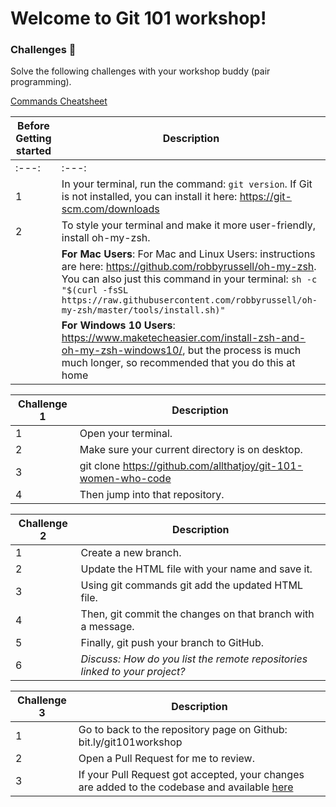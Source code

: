 # Welcome to Git 101 workshop!

### Challenges 💪
Solve the following challenges with your workshop buddy (pair programming).

[Commands Cheatsheet](https://www.slideshare.net/JoySeng/git-101-workshop-commands-cheatsheet)

| Before Getting started| Description |
| ------ | ------ |
|:---:        |     :---:      |
| 1 | In your terminal, run the command: `git version`. If Git is not installed, you can install it here: https://git-scm.com/downloads
| 2 | To style your terminal and make it more user-friendly, install oh-my-zsh. 
|   | **For Mac Users**: For Mac and Linux Users: instructions are here: https://github.com/robbyrussell/oh-my-zsh. You can also just this command in your terminal: `sh -c "$(curl -fsSL https://raw.githubusercontent.com/robbyrussell/oh-my-zsh/master/tools/install.sh)"`
|   | **For Windows 10 Users**: https://www.maketecheasier.com/install-zsh-and-oh-my-zsh-windows10/, but the process is much much longer, so recommended that you do this at home

| Challenge 1| Description |
| ------ | ------ |
| 1 | Open your terminal.
| 2 | Make sure your current directory is on desktop.
| 3 | git clone https://github.com/allthatjoy/git-101-women-who-code
| 4 | Then jump into that repository.

| Challenge 2| Description |
| ------ | ------ |
| 1 | Create a new branch.
| 2 | Update the HTML file with your name and save it.
| 3 | Using git commands git add the updated HTML file.
| 4 | Then, git commit the changes on that branch with a message.
| 5 | Finally, git push your branch to GitHub.
| 6 | *Discuss: How do you list the remote repositories linked to your project?*

| Challenge 3| Description |
| ------ | ------ |
| 1 | Go to back to the repository page on Github: bit.ly/git101workshop
| 2 | Open a Pull Request for me to review.
| 3 | If your Pull Request got accepted, your changes are added to the codebase and available [here](https://allthatjoy.github.io/git-101-women-who-code/)

